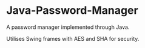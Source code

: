 # Java-Password-Manager
A password manager implemented through Java.

Utilises Swing frames with AES and SHA for security.

